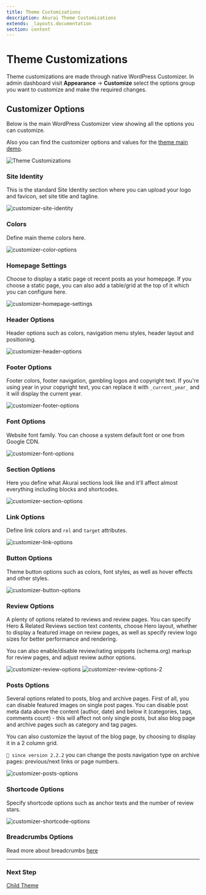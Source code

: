 ```yaml
---
title: Theme Customizations
description: Akurai Theme Customizations
extends: _layouts.documentation
section: content
---
```


# Theme Customizations

Theme customizations are made through native WordPress Customizer.
In admin dashboard visit **Appearance** &#8594; **Customize** select the options group you want to customize and make the required changes.

## Customizer Options

Below is the main WordPress Customizer view showing all the options you can customize.

Also you can find the customizer options and values for the [theme main demo](https://dinomatic.com/demos/akurai/one).

![Theme Customizations](/assets/images/akurai/akurai-customizations.png)

### Site Identity

This is the standard Site Identity section where you can upload your logo and favicon, set site title and tagline.

![customizer-site-identity](/assets/images/akurai/customizer/site-identity.png)

### Colors

Define main theme colors here.

![customizer-color-options](/assets/images/akurai/customizer/colors.png)

### Homepage Settings

Choose to display a static page ot recent posts as your homepage. If you choose a static page, you can also add a table/grid at the top of it which you can configure here.

![customizer-homepage-settings](/assets/images/akurai/customizer/homepage-settings.png)

### Header Options

Header options such as colors, navigation menu styles, header layout and positioning.

![customizer-header-options](/assets/images/akurai/customizer/header-options.png)

### Footer Options

Footer colors, footer navigation, gambling logos and copyright text.
If you're using year in your copyright text, you can replace it with `_current_year_` and it will display the current year.

![customizer-footer-options](/assets/images/akurai/customizer/footer-options.png)

### Font Options

Website font family. You can choose a system default font or one from Google CDN.

![customizer-font-options](/assets/images/akurai/customizer/font-options.png)

### Section Options

Here you define what Akurai sections look like and it'll affect almost everything including blocks and shortcodes.

![customizer-section-options](/assets/images/akurai/customizer/section-options.png)

### Link Options

Define link colors and `rel` and `target` attributes.

![customizer-link-options](/assets/images/akurai/customizer/link-options.png)

### Button Options

Theme button options such as colors, font styles, as well as hover effects and other styles.

![customizer-button-options](/assets/images/akurai/customizer/button-options.png)

### Review Options

A plenty of options related to reviews and review pages. You can specify Hero & Related Reviews section text contents, choose Hero layout, whether to display a featured image on review pages, as well as specify review logo sizes for better performance and rendering.

You can also enable/disable review/rating snippets (schema.org) markup for review pages, and adjust review author options.

![customizer-review-options](/assets/images/akurai/customizer/review-options.png)
![customizer-review-options-2](/assets/images/akurai/customizer/review-options-2.png)

### Posts Options

Several options related to posts, blog and archive pages.
First of all, you can disable featured images on single post pages. You can disable post meta data above the content (author, date) and below it (categories, tags, comments count) - this will affect not only single posts, but also blog page and archive pages such as category and tag pages.

You can also customize the layout of the blog page, by choosing to display it in a 2 column grid.

`💁 since version 2.2.2` you can change the posts navigation type on archive pages: previous/next links or page numbers.

![customizer-posts-options](/assets/images/akurai/customizer/posts-options.png)

### Shortcode Options

Specify shortcode options such as anchor texts and the number of review stars.

![customizer-shortcode-options](/assets/images/akurai/customizer/shortcode-options.png)

### Breadcrumbs Options

Read more about breadcrumbs [here](/docs/akurai/breadcrumbs)

---

### Next Step

[Child Theme](/docs/akurai/child-theme/)
